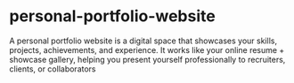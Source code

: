 # personal-portfolio-website
A personal portfolio website is a digital space that showcases your skills, projects, achievements, and experience. It works like your online resume + showcase gallery, helping you present yourself professionally to recruiters, clients, or collaborators
